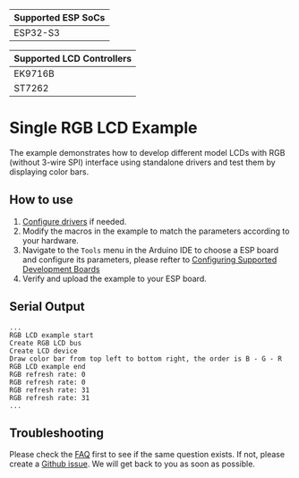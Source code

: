 | Supported ESP SoCs |
| ------------------ |
| ESP32-S3           |

| Supported LCD Controllers | 
| ------------------------- |
| EK9716B |
| ST7262  |


# Single RGB LCD Example

The example demonstrates how to develop different model LCDs with RGB (without 3-wire SPI) interface using standalone drivers and test them by displaying color bars.

## How to use

1. [Configure drivers](../../../README.md#configuring-drivers) if needed.
2. Modify the macros in the example to match the parameters according to your hardware.
3. Navigate to the `Tools` menu in the Arduino IDE to choose a ESP board and configure its parameters, please refter to [Configuring Supported Development Boards](../../../README.md#configuring-supported-development-boards)
4. Verify and upload the example to your ESP board.

## Serial Output

```
...
RGB LCD example start
Create RGB LCD bus
Create LCD device
Draw color bar from top left to bottom right, the order is B - G - R
RGB LCD example end
RGB refresh rate: 0
RGB refresh rate: 0
RGB refresh rate: 31
RGB refresh rate: 31
...
```

## Troubleshooting

Please check the [FAQ](../../../README.md#faq) first to see if the same question exists. If not, please create a [Github issue](https://github.com/esp-arduino-libs/ESP32_Display_Panel/issues). We will get back to you as soon as possible.
